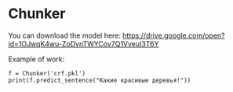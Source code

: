 # Chunker

You can download the model here: https://drive.google.com/open?id=1OJwqK4wu-ZoDvnTWYCov7Q1VveuI3T6Y

Example of work:
```
f = Chunker('crf.pkl')
print(f.predict_sentence("Какие красивые деревья!"))
```
